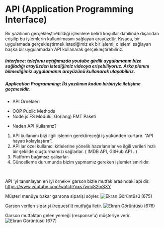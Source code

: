 # API (Application Programming Interface)

Bir yazılımın gerçekleştirebildiği işlemlere belirli koşullar dahilinde dışarıdan erişilip bu işlemlerin kullanılmasını sağlayan arayüzdür. Kısaca, bir uygulamada gerçekleştirmek istediğimiz ek bir işlemi, o işlemi sağlayan başka bir uygulamadan API kullanarak gerçekleştirebiliriz.

##### Interface: telefonu açtığımızda youtube girdik uygulamanın bize sağladığı arayüzden istediğimiz videoya erişebiliyoruz. Arka planını bilmediğimiz uygulamanın arayüzünü kullanarak ulaşabiliriz.

##### Application Programming: İki yazılımın kodun birbiriyle iletişime geçmesidir.

* API Örnekleri
+ OOP Public Methods
+ Node.js FS Modülü, Go(lang) FMT Paketi


* Neden API Kullanırız?
1. API kullanımı bizi ilgili işlemin gerektireceği iş yükünden kurtarır. “API hayatı kolaylaştırır”.
2. API lar özel kullanıcı kitlelerine yönelik hazırlanırlar ve ilgili verileri hızlı bir şekilde oluşturmamızı sağlarlar. ( IMDB API, GitHub API ..)
3. Platform bağımsız çalışırlar.
4. Güncelleme durumunda bizim yapmamız gereken işlemler sınırlıdır.

</br>

API 'yi tanımlayan en iyi örnek-> garson bizle mutfak arasındaki api dir. 
https://www.youtube.com/watch?v=s7wmiS2mSXY



Müşteri menüye bakar garsona siparişi söyler.
![Ekran Görüntüsü (675)](https://user-images.githubusercontent.com/74673470/195401791-7c50aa94-4d2e-4aa0-bab6-848a9b2dccea.png)

Garson verilen siparişi (request'i) mutfağa iletir.
![Ekran Görüntüsü (676)](https://user-images.githubusercontent.com/74673470/195401792-b7f6f1b7-1e92-4a16-8559-2db5ac3d947e.png)

Garson mutfaktan gelen yemeği (response'u) müşteriye verir.
![Ekran Görüntüsü (677)](https://user-images.githubusercontent.com/74673470/195401797-89bbabb5-b712-4c79-b6c7-b6dc37896d54.png)
